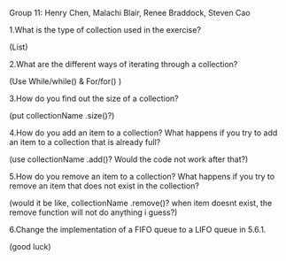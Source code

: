 Group 11: Henry Chen, Malachi Blair, Renee Braddock, Steven Cao

1.What is the type of collection used in the exercise?

(List)

2.What are the different ways of iterating through a collection?

(Use While/while() & For/for() )

3.How do you find out the size of a collection?

(put collectionName .size()?)

4.How do you add an item to a collection? What happens if you try to add an item to a collection that is already full?

(use collectionName .add()? Would the code not work after that?)

5.How do you remove an item to a collection? What happens if you try to remove an item that does not exist in the collection?

(would it be like, collectionName .remove()? when item doesnt exist, the remove function will not do anything i guess?)

6.Change the implementation of a FIFO queue to a LIFO queue in 5.6.1.

(good luck)
